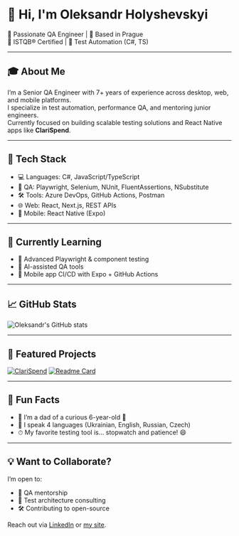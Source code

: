 # 👋 Hi, I'm Oleksandr Holyshevskyi

🎯 Passionate QA Engineer | 📍 Based in Prague  
💼 ISTQB® Certified | 🤖 Test Automation (C#, TS)

---

## 🎓 About Me

I’m a Senior QA Engineer with 7+ years of experience across desktop, web, and mobile platforms.  
I specialize in test automation, performance QA, and mentoring junior engineers.  
Currently focused on building scalable testing solutions and React Native apps like **ClariSpend**.

---

## 🚀 Tech Stack
- 💻 Languages: C#, JavaScript/TypeScript
- 🧪 QA: Playwright, Selenium, NUnit, FluentAssertions, NSubstitute
- 🛠️ Tools: Azure DevOps, GitHub Actions, Postman
- 🌐 Web: React, Next.js, REST APIs
- 📱 Mobile: React Native (Expo)

---

## 🧠 Currently Learning

- 🔧 Advanced Playwright & component testing
- 🧬 AI-assisted QA tools
- 🧭 Mobile app CI/CD with Expo + GitHub Actions

---

## 📈 GitHub Stats
![Oleksandr's GitHub stats](https://github-readme-stats.vercel.app/api?username=o-holyshevskyi&show_icons=true&theme=ambient_gradient)

---

## 📌 Featured Projects
[![ClariSpend](https://github-readme-stats.vercel.app/api/pin/?username=ClariSpend&repo=clari-spend-backend)](https://github.com/ClariSpend/clari-spend-backend)
[![Readme Card](https://github-readme-stats.vercel.app/api/pin/?username=o-holyshevskyi&repo=oh-blog)](https://github.com/o-holyshevskyi/oh-blog)

---

## 💬 Fun Facts

- 🧒 I’m a dad of a curious 6-year-old 👦
- 🌱 I speak 4 languages (Ukrainian, English, Russian, Czech)
- ⏱ My favorite testing tool is... stopwatch and patience! 😄

---

## 💡 Want to Collaborate?

I’m open to:
- 🤝 QA mentorship
- 🧪 Test architecture consulting
- 🛠️ Contributing to open-source

Reach out via [LinkedIn](https://www.linkedin.com/in/oleksandr-holyshevskyi) or [my site](https://oholyshevskyi.com).
